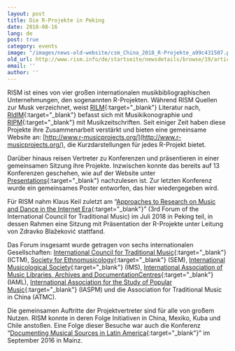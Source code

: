 ```yaml
---
layout: post
title: Die R-Projekte in Peking
date: 2018-08-16
lang: de
post: true
category: events
image: "/images/news-old-website/csm_China_2018_R-Projekte_a99c431507.png"
old_url: http://www.rism.info/de/startseite/newsdetails/browse/19/article/64/the-r-projects-in-beijing.html
email: ''
author: ''
---
```


RISM ist eines von vier großen internationalen musikbibliographischen Unternehmungen, den sogenannten R-Projekten. Während RISM Quellen zur Musk verzeichnet, weist [RILM](http://www.rilm.org/){:target="_blank"} Literatur nach, [RIdIM](http://www.ridim.org/){:target="_blank"} befasst sich mit Musikikonographie und [RIPM](http://www.ripm.org/){:target="_blank"} mit Musikzeitschriften. Seit einiger Zeit haben diese Projekte ihre Zusammenarbeit verstärkt und bieten eine gemeinsame Website an: [http://www.r-musicprojects.org/](http://www.r-musicprojects.org/), die Kurzdarstellungen für jedes R-Projekt bietet.

Darüber hinaus reisen Vertreter zu Konferenzen und präsentieren in einer gemeinsamen Sitzung ihre Projekte. Inzwischen konnte das bereits auf 13 Konferenzen geschehen, wie auf der Website unter [Presentations](http://www.r-musicprojects.org/presentations.html){:target="_blank"} nachzulesen ist. Zur letzten Konferenz wurde ein gemeinsames Poster entworfen, das hier wiedergegeben wird.

Für RISM nahm Klaus Keil zuletzt am “[Approaches to Research on Music and Dance in the Internet Era](http://zhuanti.ccom.edu.cn/2018yyx/yywd/){:target="_blank"}” (3rd Forum of the International Council for Traditional Music) im Juli 2018 in Peking teil, in dessen Rahmen eine Sitzung mit Präsentation der R-Projekte unter Leitung von Zdravko Blažeković stattfand.

Das Forum insgesamt wurde getragen von sechs internationalen Gesellschaften: [International Council for Traditional Music](http://www.ictmusic.org/){:target="_blank"} (ICTM), [Society for Ethnomusicology](https://www.ethnomusicology.org/){:target="_blank"} (SEM), [International Musicological Society](https://www.musicology.org/){:target="_blank"} (IMS), [International Association of Music Libraries, Archives and DocumentationCentres](https://www.iaml.info/){:target="_blank"} (IAML), [International Association for the Study of Popular Music](http://www.iaspm.net/){:target="_blank"} (IASPM) und die Association for Traditional Music in China (ATMC).

Die gemeinsamen Auftritte der Projektvertreter sind für alle von großem Nutzen. RISM konnte in deren Folge Initiativen in China, Mexiko, Kuba und Chile anstoßen. Eine Folge dieser Besuche war auch die Konferenz “[Documenting Musical Sources in Latin America](http://www.rism.info/publications/latin-america-conference-2016/){:target="_blank"}” im September 2016 in Mainz.
